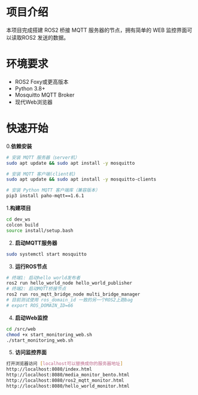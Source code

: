 # 项目介绍
本项目完成搭建 ROS2 桥接 MQTT 服务器的节点，拥有简单的 WEB 监控界面可以读取ROS2 发送的数据。


# 环境要求
- ROS2 Foxy或更高版本
- Python 3.8+
- Mosquitto MQTT Broker
- 现代Web浏览器


# 快速开始

0.**依赖安装**
```bash
# 安装 MQTT 服务器（server机）
sudo apt update && sudo apt install -y mosquitto 

# 安装 MQTT 客户端(client机)
sudo apt update && sudo apt install -y mosquitto-clients

# 安装 Python MQTT 客户端库（兼容版本）
pip3 install paho-mqtt==1.6.1
```

1.**构建项目**
```bash
cd dev_ws
colcon build
source install/setup.bash
```

2. **启动MQTT服务器**
```bash
sudo systemctl start mosquitto
```

3. **运行ROS节点**
```bash
# 终端1: 启动hello world发布者
ros2 run hello_world_node hello_world_publisher
# 终端2: 启动MQTT桥接节点
ros2 run ros_mqtt_bridge_node multi_bridge_manager
# 目前测试使用 ros_domain_id 一致的另一个ROS2上跑bag
# export ROS_DOMAIN_ID=66

```
4. **启动Web监控**
```bash
cd /src/web
chmod +x start_monitoring_web.sh
./start_monitoring_web.sh 
```
5. **访问监控界面**
```bash
打开浏览器访问 [localhost可以替换成你的服务器地址]
http://localhost:8080/index.html
http://localhost:8080/media_monitor_bento.html
http://localhost:8080/ros2_mqtt_monitor.html
http://localhost:8080/hello_world_monitor.html
```
